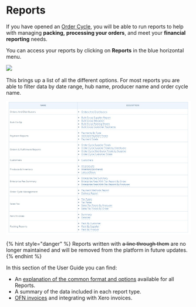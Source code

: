 # Reports

If you have opened an [Order Cycle](../shopfront/order-cycle/), you will be able to run reports to help with managing **packing,** **processing your orders**, and meet your **financial reporting** needs.

You can access your reports by clicking on **Reports** in the blue horizontal menu. &#x20;

![](<../../.gitbook/assets/Screen Shot 2019-12-04 at 2.17.42 PM.png>)

This brings up a list of all the different options.  For most reports you are able to filter data by date range, hub name, producer name and order cycle name.&#x20;

![Reports available to view and download](<../../.gitbook/assets/all reports listed.jpg>)

{% hint style="danger" %}
Reports written with ~~a line through them~~ are no longer maintained and will be removed from the platform in future updates.
{% endhint %}



In this section of the User Guide you can find:

* An [explanation of the common format and options](general-tips.md) available for all Reports.
* A summary of the data included in each report type.
* [OFN invoices](view-orders.md) and integrating with Xero invoices.

